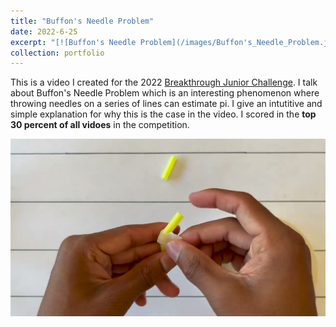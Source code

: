 ```yaml
---
title: "Buffon's Needle Problem"
date: 2022-6-25
excerpt: "[![Buffon's Needle Problem](/images/Buffon's_Needle_Problem.jpg)](https://www.youtube.com/watch?v=gaIf284_W4o)"
collection: portfolio
---
```


This is a video I created for the 2022 [Breakthrough Junior Challenge](https://breakthroughjuniorchallenge.org/). I talk about Buffon's Needle Problem which is an interesting phenomenon where throwing needles on a series of lines can estimate pi. I give an intutitive and simple explanation for why this is the case in the video. I scored in the **top 30 percent of all vidoes** in the competition.

[![No Cloning Theorem](/images/Buffon's_Needle_Problem.jpg)](https://www.youtube.com/watch?v=gaIf284_W4o)
